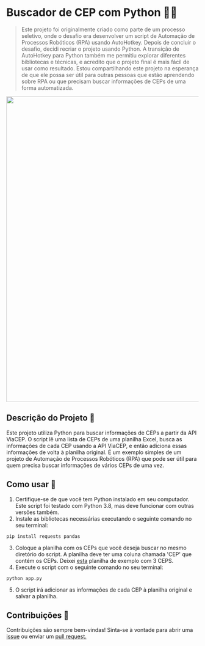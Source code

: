 # Buscador de CEP com Python 🤖🔎

>Este projeto foi originalmente criado como parte de um processo seletivo, onde o desafio era desenvolver um script de Automação de Processos Robóticos (RPA) usando AutoHotkey.
Depois de concluir o desafio, decidi recriar o projeto usando Python.
>A transição de AutoHotkey para Python também me permitiu explorar diferentes bibliotecas e técnicas, e acredito que o projeto final é mais fácil de usar como resultado.
>Estou compartilhando este projeto na esperança de que ele possa ser útil para outras pessoas que estão aprendendo sobre RPA ou que precisam buscar informações de CEPs de uma forma automatizada.

<div align="middle">
<img src="https://github.com/manuggetts/busca_cep/assets/141872152/719e71ba-04e5-42fa-a0be-cef94b7f57ac" width="800">
</div>

## Descrição do Projeto 📝
Este projeto utiliza Python para buscar informações de CEPs a partir da API ViaCEP. O script lê uma lista de CEPs de uma planilha Excel, busca as informações de cada CEP usando a API ViaCEP, e então adiciona essas informações de volta à planilha original.
É um exemplo simples de um projeto de Automação de Processos Robóticos (RPA) que pode ser útil para quem precisa buscar informações de vários CEPs de uma vez.

## Como usar 🚀
1. Certifique-se de que você tem Python instalado em seu computador. Este script foi testado com Python 3.8, mas deve funcionar com outras versões também.
2. Instale as bibliotecas necessárias executando o seguinte comando no seu terminal:
```
pip install requests pandas
```
3. Coloque a planilha com os CEPs que você deseja buscar no mesmo diretório do script. A planilha deve ter uma coluna chamada 'CEP' que contém os CEPs. Deixei [esta](https://github.com/manuggetts/busca_cep/files/15097573/ceps.xlsx) planilha de exemplo com 3 CEPS.
4. Execute o script com o seguinte comando no seu terminal:
```
python app.py
```
5. O script irá adicionar as informações de cada CEP à planilha original e salvar a planilha.

## Contribuições 👥
Contribuições são sempre bem-vindas! Sinta-se à vontade para abrir uma [issue](https://github.com/manuggetts/busca_cep/issues) ou enviar um [pull request.](https://github.com/manuggetts/busca_cep/pulls)
